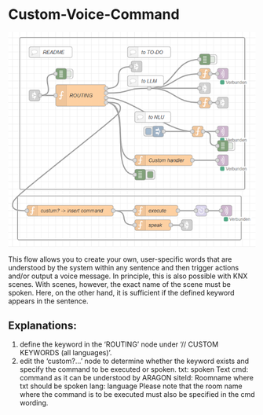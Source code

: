 # Custom-Voice-Command
![Custom-Voice-Command](customVoiceCommand.png)

This flow allows you to create your own, user-specific words that are understood by the system within any sentence and then trigger actions and/or output a voice message.
In principle, this is also possible with KNX scenes. With scenes, however, the exact name of the scene must be spoken. Here, on the other hand, it is sufficient if the defined keyword appears in the sentence.

## Explanations:

1. define the keyword in the ‘ROUTING’ node under ‘// CUSTOM KEYWORDS (all languages)’.
1. edit the ‘custom?...’ node to determine whether the keyword exists and specify the command to be executed or spoken.
   txt: spoken Text
   cmd: command as it can be understood by ARAGON
   siteId: Roomname where txt should be spoken
   lang: language
   Please note that the room name where the command is to be executed must also be specified in the cmd wording.
